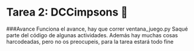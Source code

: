 # Tarea 2: DCCimpsons :school_satchel:
###Avance
Funciona el avance, hay que correr ventana_juego.py
Saqué parte del código de algunas actividades.
Además hay muchas cosas harcodeadas, pero no os preocupeis, para la tarea estará todo fine
